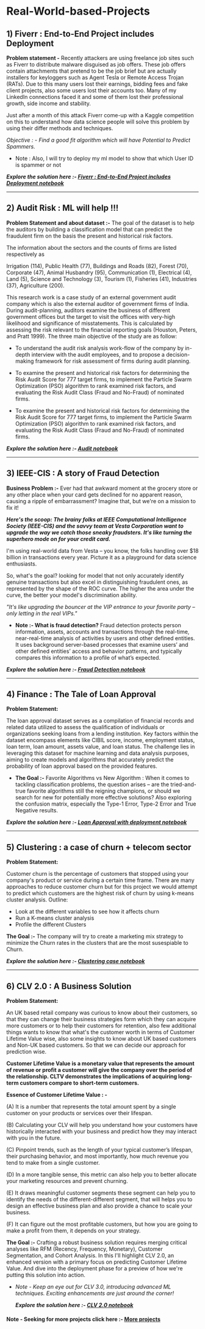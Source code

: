 # Real-World-based-Projects

## 1) Fiverr : End-to-End Project includes Deployment 

**Problem statement -**
Recently attackers are using freelance job sites such as Fiverr to distribute malware disguised as job offers. These job offers contain attachments that pretend to be the job brief but are actually installers for keyloggers such as Agent Tesla or Remote Access Trojan (RATs). Due to this many users lost their earnings, bidding fees and fake client projects, also some users lost their accounts too. Many of my LinkedIn connections faced it and some of them lost their professional growth, side income and stability.

Just after a month of this attack Fiverr come-up with a Kaggle competition on this to understand how data science people will solve this problem by using their differ methods and techniques.

*Objective : - Find a good fit algorithm which will have Potential to Predict Spammers.*

* Note : Also, I will try to deploy my ml model to show that which User ID is spammer or not

***Explore the solution here :- [Fiverr : End-to-End Project includes Deployment notebook](https://www.kaggle.com/code/deepakkaura/fiverr-end-to-end-project-includes-deployment)***

---

## 2) Audit Risk : ML will help !!!  

**Problem Statement and about dataset :-**
The goal of the dataset is to help the auditors by building a classification model that can predict the fraudulent firm on the basis the present and historical risk factors.

The information about the sectors and the counts of firms are listed respectively as

Irrigation (114), Public Health (77), Buildings and Roads (82), Forest (70), Corporate (47), Animal Husbandry (95), Communication (1), Electrical (4), Land (5), Science and Technology (3), Tourism (1), Fisheries (41), Industries (37), Agriculture (200).

This research work is a case study of an external government audit company which is also the external auditor of government firms of India. During audit-planning, auditors examine the business of different government offices but the target to visit the offices with very-high likelihood and significance of misstatements. This is calculated by assessing the risk relevant to the financial reporting goals (Houston, Peters, and Pratt 1999). The three main objective of the study are as follow:

* To understand the audit risk analysis work-flow of the company by in-depth interview with the audit employees, and to propose a decision-making framework for risk assessment of firms during audit planning.

* To examine the present and historical risk factors for determining the Risk Audit Score for 777 target firms, to implement the Particle Swarm Optimization (PSO) algorithm to rank examined risk factors, and evaluating the Risk Audit Class (Fraud and No-Fraud) of nominated firms.

* To examine the present and historical risk factors for determining the Risk Audit Score for 777 target firms, to implement the Particle Swarm Optimization (PSO) algorithm to rank examined risk factors, and evaluating the Risk Audit Class (Fraud and No-Fraud) of nominated firms.

***Explore the solution here :- [Audit notebook](https://www.kaggle.com/code/deepakkaura/audit-risk-ml-will-help)***

---

## 3) IEEE-CIS : A story of Fraud Detection  

**Business Problem :-**
Ever had that awkward moment at the grocery store or any other place when your card gets declined for no apparent reason, causing a ripple of embarrassment? Imagine that, but we're on a mission to fix it!

***Here's the scoop: The brainy folks at IEEE Computational Intelligence Society (IEEE-CIS) and the savvy team at Vesta Corporation want to upgrade the way we catch those sneaky fraudsters. It's like turning the superhero mode on for your credit card.***

I'm using real-world data from Vesta – you know, the folks handling over $18 billion in transactions every year. Picture it as a playground for data science enthusiasts.

So, what's the goal? looking for model that not only accurately identify genuine transactions but also excel in distinguishing fraudulent ones, as represented by the shape of the ROC curve. The higher the area under the curve, the better your model's discrimination ability.

*"It's like upgrading the bouncer at the VIP entrance to your favorite party – only letting in the real VIPs."*

* **Note :- What is fraud detection?**
Fraud detection protects person information, assets, accounts and transactions through the real-time, near-real-time analysis of activities by users and other defined entities. It uses background server-based processes that examine users’ and other defined entities’ access and behavior patterns, and typically compares this information to a profile of what’s expected.

***Explore the solution here :- [Fraud Detection notebook](https://www.kaggle.com/code/deepakkaura/ieee-cis-a-story-of-fraud-detection)***

---

## 4) Finance : The Tale of Loan Approval

**Problem Statement:**

The loan approval dataset serves as a compilation of financial records and related data utilized to assess the qualification of individuals or organizations seeking loans from a lending institution. Key factors within the dataset encompass elements like CIBIL score, income, employment status, loan term, loan amount, assets value, and loan status. The challenge lies in leveraging this dataset for machine learning and data analysis purposes, aiming to create models and algorithms that accurately predict the probability of loan approval based on the provided features.

* **The Goal :-**
Favorite Algorithms vs New Algorithm : When it comes to tackling classification problems, the question arises – are the tried-and-true favorite algorithms still the reigning champions, or should we search for new for potentially more effective solutions? Also exploring the confusion matrix, especially the Type-1 Error, Type-2 Error and True Negative results.

***Explore the solution here :- [Loan Approval with deployment notebook](https://www.kaggle.com/code/deepakkaura/finance-a-tale-of-loan-approval)***

----

## 5) Clustering : a case of churn + telecom sector

**Problem Statement:**

Customer churn is the percentage of customers that stopped using your company's product or service during a certain time frame. There are many approaches to reduce customer churn but for this project we would attempt to predict which customers are the highest risk of churn by using k-means cluster analysis. Outline:

* Look at the different variables to see how it affects churn
* Run a K-means cluster analysis
* Profile the different Clusters

**The Goal :-**
The company will try to create a marketing mix strategy to minimize the Churn rates in the clusters that are the most susespiable to Churn.

***Explore the solution here :- [Clustering case notebook](https://www.kaggle.com/code/deepakkaura/clustering-a-case-of-churn-telecom-sector)***

----

## 6) CLV 2.0 : A Business Solution

**Problem Statement:**

An UK based retail company was curious to know about their customers, so that they can change their business strategies form which they can acquire more customers or to help their customers for retention, also few additional things wants to know that what's the customer worth in terms of Customer Lifetime Value wise, also some insights to know about UK based customers and Non-UK based customers. So that we can decide our approach for prediction wise.

**Customer Lifetime Value is a monetary value that represents the amount of revenue or profit a customer will give the company over the period of the relationship. CLTV demonstrates the implications of acquiring long-term customers compare to short-term customers.**

**Essence of Customer Lifetime Value : -**

(A) It is a number that represents the total amount spent by a single customer on your products or services over their lifespan.

(B) Calculating your CLV will help you understand how your customers have historically interacted with your business and predict how they may interact with you in the future.

(C) Pinpoint trends, such as the length of your typical customer’s lifespan, their purchasing behavior, and most importantly, how much revenue you tend to make from a single customer.

(D) In a more tangible sense, this metric can also help you to better allocate your marketing resources and prevent churning.

(E) It draws meaningful customer segments these segment can help you to identify the needs of the different-different segment, that will helps you to design an effective business plan and also provide a chance to scale your business.

(F) It can figure out the most profitable customers, but how you are going to make a profit from them, it depends on your strategy.

**The Goal :-**
Crafting a robust business solution requires merging critical analyses like RFM (Recency, Frequency, Monetary), Customer Segmentation, and Cohort Analysis. In this I'll highlight CLV 2.0, an enhanced version with a primary focus on predicting Customer Lifetime Value. And dive into the deployment phase for a preview of how we're putting this solution into action.

* *Note - Keep an eye out for CLV 3.0, introducing advanced ML techniques. Exciting enhancements are just around the corner!*

  ***Explore the solution here :- [CLV 2.0 notebook](https://www.kaggle.com/code/deepakkaura/clv-2-0-a-business-solution)***


#### Note - Seeking for more projects click here :- [More projects](https://www.kaggle.com/deepakkaura/code)
